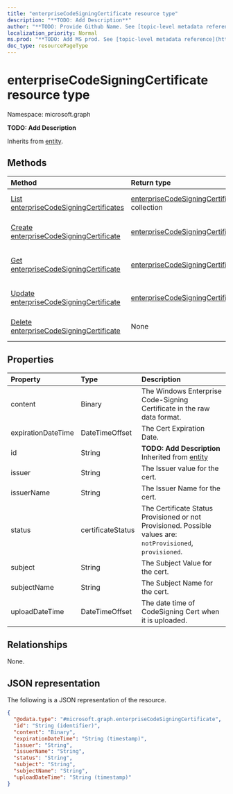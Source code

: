 ```yaml
---
title: "enterpriseCodeSigningCertificate resource type"
description: "**TODO: Add Description**"
author: "**TODO: Provide Github Name. See [topic-level metadata reference](https://msgo.azurewebsites.net/add/document/guidelines/metadata.html#topic-level-metadata)**"
localization_priority: Normal
ms.prod: "**TODO: Add MS prod. See [topic-level metadata reference](https://msgo.azurewebsites.net/add/document/guidelines/metadata.html#topic-level-metadata)**"
doc_type: resourcePageType
---
```


# enterpriseCodeSigningCertificate resource type

Namespace: microsoft.graph



**TODO: Add Description**


Inherits from [entity](../resources/entity.md).

## Methods
|Method|Return type|Description|
|:---|:---|:---|
|[List enterpriseCodeSigningCertificates](../api/enterprisecodesigningcertificate-list.md)|[enterpriseCodeSigningCertificate](../resources/enterprisecodesigningcertificate.md) collection|Get a list of the [enterpriseCodeSigningCertificate](../resources/enterprisecodesigningcertificate.md) objects and their properties.|
|[Create enterpriseCodeSigningCertificate](../api/enterprisecodesigningcertificate-create.md)|[enterpriseCodeSigningCertificate](../resources/enterprisecodesigningcertificate.md)|Create a new [enterpriseCodeSigningCertificate](../resources/enterprisecodesigningcertificate.md) object.|
|[Get enterpriseCodeSigningCertificate](../api/enterprisecodesigningcertificate-get.md)|[enterpriseCodeSigningCertificate](../resources/enterprisecodesigningcertificate.md)|Read the properties and relationships of an [enterpriseCodeSigningCertificate](../resources/enterprisecodesigningcertificate.md) object.|
|[Update enterpriseCodeSigningCertificate](../api/enterprisecodesigningcertificate-update.md)|[enterpriseCodeSigningCertificate](../resources/enterprisecodesigningcertificate.md)|Update the properties of an [enterpriseCodeSigningCertificate](../resources/enterprisecodesigningcertificate.md) object.|
|[Delete enterpriseCodeSigningCertificate](../api/enterprisecodesigningcertificate-delete.md)|None|Deletes an [enterpriseCodeSigningCertificate](../resources/enterprisecodesigningcertificate.md) object.|

## Properties
|Property|Type|Description|
|:---|:---|:---|
|content|Binary|The Windows Enterprise Code-Signing Certificate in the raw data format.|
|expirationDateTime|DateTimeOffset|The Cert Expiration Date.|
|id|String|**TODO: Add Description** Inherited from [entity](../resources/entity.md)|
|issuer|String|The Issuer value for the cert.|
|issuerName|String|The Issuer Name for the cert.|
|status|certificateStatus|The Certificate Status Provisioned or not Provisioned. Possible values are: `notProvisioned`, `provisioned`.|
|subject|String|The Subject Value for the cert.|
|subjectName|String|The Subject Name for the cert.|
|uploadDateTime|DateTimeOffset|The date time of CodeSigning Cert when it is uploaded.|

## Relationships
None.

## JSON representation
The following is a JSON representation of the resource.
<!-- {
  "blockType": "resource",
  "keyProperty": "id",
  "@odata.type": "microsoft.graph.enterpriseCodeSigningCertificate",
  "baseType": "microsoft.graph.entity",
  "openType": false
}
-->
``` json
{
  "@odata.type": "#microsoft.graph.enterpriseCodeSigningCertificate",
  "id": "String (identifier)",
  "content": "Binary",
  "expirationDateTime": "String (timestamp)",
  "issuer": "String",
  "issuerName": "String",
  "status": "String",
  "subject": "String",
  "subjectName": "String",
  "uploadDateTime": "String (timestamp)"
}
```

